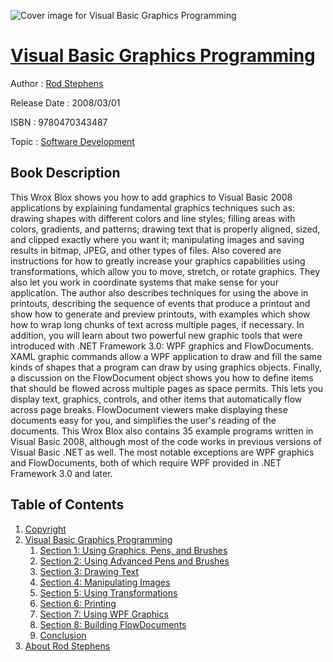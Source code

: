![Cover image for Visual Basic Graphics Programming](https://imgdetail.ebookreading.net/cover/cover/software_development/EB9780470343487.jpg)

[Visual Basic Graphics Programming](https://ebookreading.net/view/book/Visual+Basic+Graphics+Programming-EB9780470343487_1.html "Visual Basic Graphics Programming")
====================================================================================================================

Author : [Rod Stephens](https://ebookreading.net/search/author/Rod+Stephens)

Release Date : 2008/03/01

ISBN : 9780470343487

Topic : [Software Development](https://ebookreading.net/search/category/software-development)

Book Description
-----------------

This Wrox Blox shows you how to add graphics to Visual Basic 2008 applications by explaining fundamental graphics techniques such as: drawing shapes with different colors and line styles; filling areas with colors, gradients, and patterns; drawing text that is properly aligned, sized, and clipped exactly where you want it; manipulating images and saving results in bitmap, JPEG, and other types of files. Also covered are instructions for how to greatly increase your graphics capabilities using transformations, which allow you to move, stretch, or rotate graphics. They also let you work in coordinate systems that make sense for your application. The author also describes techniques for using the above in printouts, describing the sequence of events that produce a printout and show how to generate and preview printouts, with examples which show how to wrap long chunks of text across multiple pages, if necessary.
In addition, you will learn about two powerful new graphic tools that were introduced with .NET Framework 3.0: WPF graphics and FlowDocuments. XAML graphic commands allow a WPF application to draw and fill the same kinds of shapes that a program can draw by using graphics objects.
Finally, a discussion on the FlowDocument object shows you how to define items that should be flowed across multiple pages as space permits. This lets you display text, graphics, controls, and other items that automatically flow across page breaks. FlowDocument viewers make displaying these documents easy for you, and simplifies the user's reading of the documents.
This Wrox Blox also contains 35 example programs written in Visual Basic 2008, although most of the code works in previous versions of Visual Basic .NET as well. The most notable exceptions are WPF graphics and FlowDocuments, both of which require WPF provided in .NET Framework 3.0 and later.
              
Table of Contents
-----------------

1. [Copyright](https://ebookreading.net/view/book/Visual+Basic+Graphics+Programming-EB9780470343487_1.html)
1. [Visual Basic Graphics Programming](https://ebookreading.net/view/book/Visual+Basic+Graphics+Programming-EB9780470343487_2.html)
    1. [Section 1: Using Graphics, Pens, and Brushes](https://ebookreading.net/view/book/Visual+Basic+Graphics+Programming-EB9780470343487_3.html)
    1. [Section 2: Using Advanced Pens and Brushes](https://ebookreading.net/view/book/Visual+Basic+Graphics+Programming-EB9780470343487_4.html)
    1. [Section 3: Drawing Text](https://ebookreading.net/view/book/Visual+Basic+Graphics+Programming-EB9780470343487_5.html)
    1. [Section 4: Manipulating Images](https://ebookreading.net/view/book/Visual+Basic+Graphics+Programming-EB9780470343487_6.html)
    1. [Section 5: Using Transformations](https://ebookreading.net/view/book/Visual+Basic+Graphics+Programming-EB9780470343487_7.html)
    1. [Section 6: Printing](https://ebookreading.net/view/book/Visual+Basic+Graphics+Programming-EB9780470343487_8.html)
    1. [Section 7: Using WPF Graphics](https://ebookreading.net/view/book/Visual+Basic+Graphics+Programming-EB9780470343487_9.html)
    1. [Section 8: Building FlowDocuments](https://ebookreading.net/view/book/Visual+Basic+Graphics+Programming-EB9780470343487_10.html)
    1. [Conclusion](https://ebookreading.net/view/book/Visual+Basic+Graphics+Programming-EB9780470343487_11.html)
1. [About Rod Stephens](https://ebookreading.net/view/book/Visual+Basic+Graphics+Programming-EB9780470343487_12.html)
